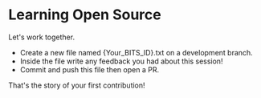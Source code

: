 # Learning Open Source

Let's work together. 
- Create a new file named {Your_BITS_ID}.txt on a development branch.
- Inside the file write any feedback you had about this session!
- Commit and push this file then open a PR.

That's the story of your first contribution!
